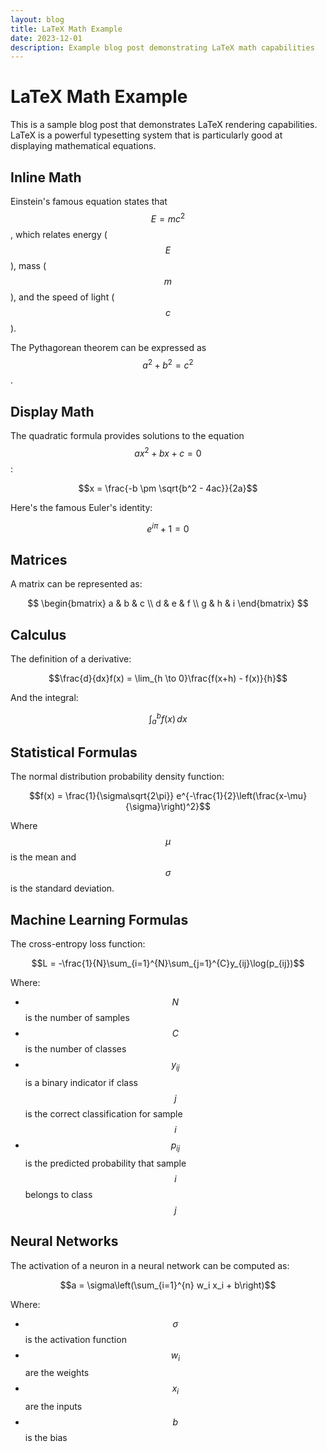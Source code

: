 ```yaml
---
layout: blog
title: LaTeX Math Example
date: 2023-12-01
description: Example blog post demonstrating LaTeX math capabilities
---
```


# LaTeX Math Example

This is a sample blog post that demonstrates LaTeX rendering capabilities. LaTeX is a powerful typesetting system that is particularly good at displaying mathematical equations.

## Inline Math

Einstein's famous equation states that $$E = mc^2$$, which relates energy ($$E$$), mass ($$m$$), and the speed of light ($$c$$).

The Pythagorean theorem can be expressed as $$a^2 + b^2 = c^2$$.

## Display Math

The quadratic formula provides solutions to the equation $$ax^2 + bx + c = 0$$:

$$x = \frac{-b \pm \sqrt{b^2 - 4ac}}{2a}$$

Here's the famous Euler's identity:

$$e^{i\pi} + 1 = 0$$

## Matrices

A matrix can be represented as:

$$
\begin{bmatrix}
a & b & c \\
d & e & f \\
g & h & i
\end{bmatrix}
$$

## Calculus

The definition of a derivative:

$$\frac{d}{dx}f(x) = \lim_{h \to 0}\frac{f(x+h) - f(x)}{h}$$

And the integral:

$$\int_{a}^{b} f(x) \, dx$$

## Statistical Formulas

The normal distribution probability density function:

$$f(x) = \frac{1}{\sigma\sqrt{2\pi}} e^{-\frac{1}{2}\left(\frac{x-\mu}{\sigma}\right)^2}$$

Where $$\mu$$ is the mean and $$\sigma$$ is the standard deviation.

## Machine Learning Formulas

The cross-entropy loss function:

$$L = -\frac{1}{N}\sum_{i=1}^{N}\sum_{j=1}^{C}y_{ij}\log(p_{ij})$$

Where:
- $$N$$ is the number of samples
- $$C$$ is the number of classes
- $$y_{ij}$$ is a binary indicator if class $$j$$ is the correct classification for sample $$i$$
- $$p_{ij}$$ is the predicted probability that sample $$i$$ belongs to class $$j$$

## Neural Networks

The activation of a neuron in a neural network can be computed as:

$$a = \sigma\left(\sum_{i=1}^{n} w_i x_i + b\right)$$

Where:
- $$\sigma$$ is the activation function
- $$w_i$$ are the weights
- $$x_i$$ are the inputs
- $$b$$ is the bias 